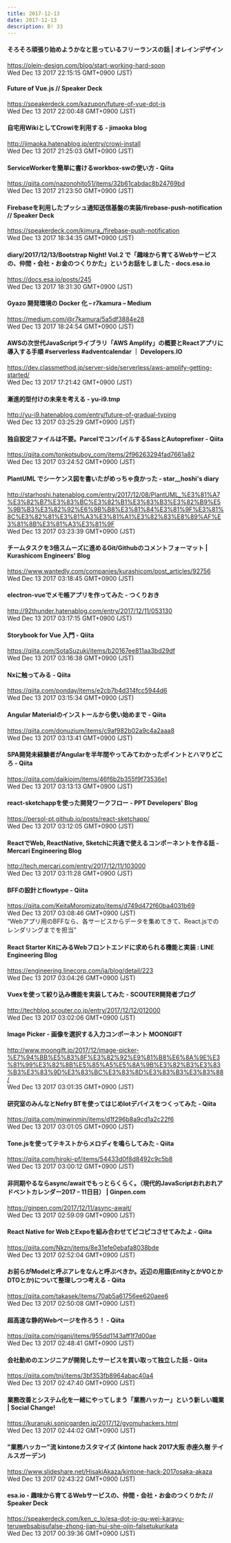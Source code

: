 ```yaml
---
title: 2017-12-13
date: 2017-12-13
description: B! 33
---
```


#### そろそろ頑張り始めようかなと思っているフリーランスの話 | オレインデザイン
https://olein-design.com/blog/start-working-hard-soon<br>
Wed Dec 13 2017 22:15:15 GMT+0900 (JST)<br>


#### Future of Vue.js // Speaker Deck
https://speakerdeck.com/kazupon/future-of-vue-dot-js<br>
Wed Dec 13 2017 22:00:48 GMT+0900 (JST)<br>


#### 自宅用WikiとしてCrowiを利用する - jimaoka blog
http://jimaoka.hatenablog.jp/entry/crowi-install<br>
Wed Dec 13 2017 21:25:03 GMT+0900 (JST)<br>


#### ServiceWorkerを簡単に書けるworkbox-swの使い方 - Qiita
https://qiita.com/nazonohito51/items/32b61cabdac8b24769bd<br>
Wed Dec 13 2017 21:23:50 GMT+0900 (JST)<br>


#### Firebaseを利用したプッシュ通知送信基盤の実装/firebase-push-notification // Speaker Deck
https://speakerdeck.com/kimura_/firebase-push-notification<br>
Wed Dec 13 2017 18:34:35 GMT+0900 (JST)<br>


#### diary/2017/12/13/Bootstrap Night! Vol.2 で「趣味から育てるWebサービスの、仲間・会社・お金のつくりかた」というお話をしました - docs.esa.io
https://docs.esa.io/posts/245<br>
Wed Dec 13 2017 18:31:30 GMT+0900 (JST)<br>


#### Gyazo 開発環境の Docker 化 – r7kamura – Medium
https://medium.com/@r7kamura/5a5df3884e28<br>
Wed Dec 13 2017 18:24:54 GMT+0900 (JST)<br>


#### AWSの次世代JavaScriptライブラリ「AWS Amplify」の概要とReactアプリに導入する手順  #serverless #adventcalendar ｜ Developers.IO
https://dev.classmethod.jp/server-side/serverless/aws-amplify-getting-started/<br>
Wed Dec 13 2017 17:21:42 GMT+0900 (JST)<br>


#### 漸進的型付けの未来を考える - yu-i9.tmp
http://yu-i9.hatenablog.com/entry/future-of-gradual-typing<br>
Wed Dec 13 2017 03:25:29 GMT+0900 (JST)<br>


#### 独自設定ファイルは不要。ParcelでコンパイルするSassとAutoprefixer - Qiita
https://qiita.com/tonkotsuboy_com/items/2f96263294fad7661a82<br>
Wed Dec 13 2017 03:24:52 GMT+0900 (JST)<br>


#### PlantUML でシーケンス図を書いたがめっちゃ良かった - star__hoshi's diary
http://starhoshi.hatenablog.com/entry/2017/12/08/PlantUML_%E3%81%A7%E3%82%B7%E3%83%BC%E3%82%B1%E3%83%B3%E3%82%B9%E5%9B%B3%E3%82%92%E6%9B%B8%E3%81%84%E3%81%9F%E3%81%8C%E3%82%81%E3%81%A3%E3%81%A1%E3%82%83%E8%89%AF%E3%81%8B%E3%81%A3%E3%81%9F<br>
Wed Dec 13 2017 03:23:39 GMT+0900 (JST)<br>


#### チームタスクを3倍スムーズに進めるGit/Githubのコメントフォーマット | Kurashicom Engineers' Blog
https://www.wantedly.com/companies/kurashicom/post_articles/92756<br>
Wed Dec 13 2017 03:18:45 GMT+0900 (JST)<br>


#### electron-vueでメモ帳アプリを作ってみた - つくりおき
http://92thunder.hatenablog.com/entry/2017/12/11/053130<br>
Wed Dec 13 2017 03:17:15 GMT+0900 (JST)<br>


#### Storybook for Vue 入門 - Qiita
https://qiita.com/SotaSuzuki/items/b20167ee811aa3bd29df<br>
Wed Dec 13 2017 03:16:38 GMT+0900 (JST)<br>


#### Nxに触ってみる - Qiita
https://qiita.com/ponday/items/e2cb7b4d314fcc5944d6<br>
Wed Dec 13 2017 03:15:34 GMT+0900 (JST)<br>


#### Angular Materialのインストールから使い始めまで - Qiita
https://qiita.com/donuzium/items/c9af982b02a9c4a2aaa8<br>
Wed Dec 13 2017 03:13:41 GMT+0900 (JST)<br>


#### SPA開発未経験者がAngularを半年間やってみてわかったポイントとハマりどころ - Qiita
https://qiita.com/daikiojm/items/46f6b2b355f9f73536e1<br>
Wed Dec 13 2017 03:13:13 GMT+0900 (JST)<br>


#### react-sketchappを使った開発ワークフロー - PPT Developers' Blog
https://persol-pt.github.io/posts/react-sketchapp/<br>
Wed Dec 13 2017 03:12:05 GMT+0900 (JST)<br>


#### ReactでWeb, ReactNative, Sketchに共通で使えるコンポーネントを作る話 - Mercari Engineering Blog
http://tech.mercari.com/entry/2017/12/11/103000<br>
Wed Dec 13 2017 03:11:28 GMT+0900 (JST)<br>


#### BFFの設計とflowtype - Qiita
https://qiita.com/KeitaMoromizato/items/d749d472f60ba4031b69<br>
Wed Dec 13 2017 03:08:46 GMT+0900 (JST)<br>
“Webアプリ用のBFFなら、各サービスからデータを集めてきて、React.jsでのレンダリングまでを担当”


#### React Starter KitにみるWebフロントエンドに求められる機能と実装 : LINE Engineering Blog
https://engineering.linecorp.com/ja/blog/detail/223<br>
Wed Dec 13 2017 03:04:26 GMT+0900 (JST)<br>


#### Vuexを使って絞り込み機能を実装してみた - SCOUTER開発者ブログ
http://techblog.scouter.co.jp/entry/2017/12/12/012000<br>
Wed Dec 13 2017 03:02:06 GMT+0900 (JST)<br>


#### Image Picker - 画像を選択する入力コンポーネント MOONGIFT
http://www.moongift.jp/2017/12/image-picker-%E7%94%BB%E5%83%8F%E3%82%92%E9%81%B8%E6%8A%9E%E3%81%99%E3%82%8B%E5%85%A5%E5%8A%9B%E3%82%B3%E3%83%B3%E3%83%9D%E3%83%BC%E3%83%8D%E3%83%B3%E3%83%88/<br>
Wed Dec 13 2017 03:01:35 GMT+0900 (JST)<br>


#### 研究室のみんなとNefry BTを使ってはじめIotデバイスをつくってみた - Qiita
https://qiita.com/minwinmin/items/d1f296b8a9cd1a2c22f6<br>
Wed Dec 13 2017 03:01:05 GMT+0900 (JST)<br>


#### Tone.jsを使ってテキストからメロディを鳴らしてみた - Qiita
https://qiita.com/hiroki-pf/items/54433d0f8d8492c9c5b8<br>
Wed Dec 13 2017 03:00:12 GMT+0900 (JST)<br>


#### 非同期やるならasync/awaitでもっとらくらく。（現代的JavaScriptおれおれアドベントカレンダー2017 – 11日目） | Ginpen.com
https://ginpen.com/2017/12/11/async-await/<br>
Wed Dec 13 2017 02:59:09 GMT+0900 (JST)<br>


#### React Native for WebとExpoを組み合わせてピコピコさせてみたよ - Qiita
https://qiita.com/Nkzn/items/8e31efe0ebafa8038bde<br>
Wed Dec 13 2017 02:52:04 GMT+0900 (JST)<br>


#### お前らがModelと呼ぶアレをなんと呼ぶべきか。近辺の用語(EntityとかVOとかDTOとか)について整理しつつ考える - Qiita
https://qiita.com/takasek/items/70ab5a61756ee620aee6<br>
Wed Dec 13 2017 02:50:08 GMT+0900 (JST)<br>


#### 超高速な静的Webページを作ろう！ - Qiita
https://qiita.com/rigani/items/955dd1143aff1f7d00ae<br>
Wed Dec 13 2017 02:48:41 GMT+0900 (JST)<br>


#### 会社勤めのエンジニアが開発したサービスを買い取って独立した話 - Qiita
https://qiita.com/tnj/items/3bf353fb8964abac40a4<br>
Wed Dec 13 2017 02:47:40 GMT+0900 (JST)<br>


#### 業務改善とシステム化を一緒にやってしまう「業務ハッカー」という新しい職業 | Social Change!
https://kuranuki.sonicgarden.jp/2017/12/gyomuhackers.html<br>
Wed Dec 13 2017 02:44:02 GMT+0900 (JST)<br>


#### "業務ハッカー"流 kintoneカスタマイズ (kintone hack 2017大阪 赤座久樹 テイルスガーデン)
https://www.slideshare.net/HisakiAkaza/kintone-hack-2017osaka-akaza<br>
Wed Dec 13 2017 02:43:22 GMT+0900 (JST)<br>


#### esa.io - 趣味から育てるWebサービスの、仲間・会社・お金のつくりかた // Speaker Deck
https://speakerdeck.com/ken_c_lo/esa-dot-io-qu-wei-karayu-teruwebsabisufalse-zhong-jian-hui-she-ojin-falsetukurikata<br>
Wed Dec 13 2017 00:39:36 GMT+0900 (JST)<br>


